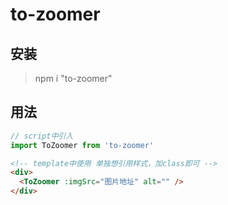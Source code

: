 # to-zoomer

## 安装

>npm i "to-zoomer"

## 用法

```js
// script中引入
import ToZoomer from 'to-zoomer'

```

```html
<!-- template中使用 单独想引用样式，加class即可 -->
<div>
  <ToZoomer :imgSrc="图片地址" alt="" />
</div>
```
